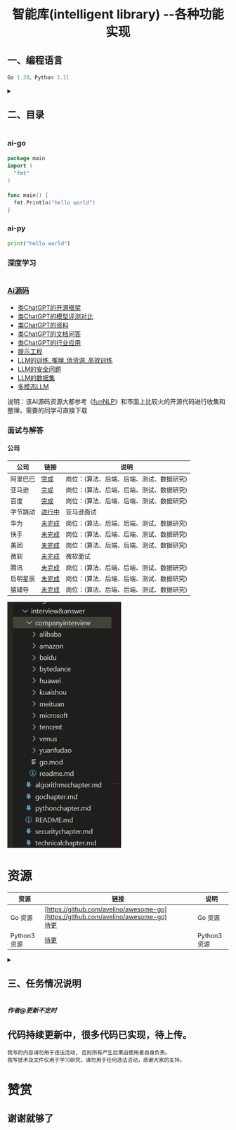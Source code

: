 <h1 align="center">智能库(intelligent library) --各种功能实现<br></h1>
<h2>一、编程语言</h2>

```go
Go 1.20、Python 3.11
```

<details>
<summary><h2>二、目录</h2></summary>

  - [ai-go](#ai-go)
    - [算法](#算法)
    - [深度学习](#Go深度学习)
      - 。。。。
    - [功能库](#功能库)
      - [数据库](#数据库)
      - [FTP](https://github.com/pzspsh/intelligentlibrary/tree/main/ai-go/functionlibrary/ftp)
      - [POP3](https://github.com/pzspsh/intelligentlibrary/tree/main/ai-go/functionlibrary/pop3)
      - [SSH](https://github.com/pzspsh/intelligentlibrary/tree/main/ai-go/functionlibrary/ssh)
      - [Telnet](https://github.com/pzspsh/intelligentlibrary/tree/main/ai-go/functionlibrary/telnet)
      - [VMware](https://github.com/pzspsh/intelligentlibrary/tree/main/ai-go/functionlibrary/vmware)
      - [SMB](https://github.com/pzspsh/intelligentlibrary/tree/main/ai-go/functionlibrary/smb)
      - [SMTP](https://github.com/pzspsh/intelligentlibrary/tree/main/ai-go/functionlibrary/smtp)
      - 。。。。
    - [Go书籍](#Go书籍)
      - 。。。。
    - [Go教程](#Go教程)
      - 。。。。
    - [网络安全开发](#Go网络安全开发)
      - 。。。。
    - [系统设计](#Go系统设计)
     - 。。。。
  - [ai-py](#ai-py)
    - [算法](#算法)
      - 。。。。
    - [深度学习](#py深度学习)
      - 。。。。
    - [Python3书籍](#Python3书籍)
      - 。。。。
    - [Python3教程](#Python3教程)
      - 。。。。
    - [网络安全开发](#py网络安全开发)
      - 。。。。
    - [系统设计](#py系统设计)
      - 。。。。
  - [深度学习](#深度学习)
  - [Ai源码](#Ai源码)
  - [面试与解答](#面试与解答)
    - [公司](#公司)
  - [资源](#资源)
  </details>



### ai-go
```go
package main
import (
  "fmt"
)

func main() {
  fmt.Println("hello world")
}
```

### ai-py
```python
print("hello world")
```

### 深度学习

```

```

### [Ai源码]()
* [类ChatGPT的开源框架](https://github.com/pzspsh/intelligentlibrary/tree/main/AI-Source-Code/%E7%B1%BBChatGPT%E7%9A%84%E5%BC%80%E6%BA%90%E6%A1%86%E6%9E%B6)
* [类ChatGPT的模型评测对比](https://github.com/pzspsh/intelligentlibrary/tree/main/AI-Source-Code/%E7%B1%BBChatGPT%E7%9A%84%E6%A8%A1%E5%9E%8B%E8%AF%84%E6%B5%8B%E5%AF%B9%E6%AF%94)
* [类ChatGPT的资料](https://github.com/pzspsh/intelligentlibrary/tree/main/AI-Source-Code/%E7%B1%BBChatGPT%E7%9A%84%E8%B5%84%E6%96%99)
* [类ChatGPT的文档问答](https://github.com/pzspsh/intelligentlibrary/tree/main/AI-Source-Code/%E7%B1%BBChatGPT%E7%9A%84%E6%96%87%E6%A1%A3%E9%97%AE%E7%AD%94)
* [类ChatGPT的行业应用](https://github.com/pzspsh/intelligentlibrary/tree/main/AI-Source-Code/%E7%B1%BBChatGPT%E7%9A%84%E8%A1%8C%E4%B8%9A%E5%BA%94%E7%94%A8)
* [提示工程](https://github.com/pzspsh/intelligentlibrary/tree/main/AI-Source-Code/%E6%8F%90%E7%A4%BA%E5%B7%A5%E7%A8%8B)
* [LLM的训练_推理_低资源_高效训练](https://github.com/pzspsh/intelligentlibrary/tree/main/AI-Source-Code/LLM%E7%9A%84%E8%AE%AD%E7%BB%83_%E6%8E%A8%E7%90%86_%E4%BD%8E%E8%B5%84%E6%BA%90_%E9%AB%98%E6%95%88%E8%AE%AD%E7%BB%83)
* [LLM的安全问题](https://github.com/pzspsh/intelligentlibrary/tree/main/AI-Source-Code/LLM%E7%9A%84%E5%AE%89%E5%85%A8%E9%97%AE%E9%A2%98)
* [LLM的数据集](https://github.com/pzspsh/intelligentlibrary/tree/main/AI-Source-Code/LLM%E7%9A%84%E6%95%B0%E6%8D%AE%E9%9B%86)
* [多模态LLM](https://github.com/pzspsh/intelligentlibrary/tree/main/AI-Source-Code/%E5%A4%9A%E6%A8%A1%E6%80%81LLM)

说明：该AI源码资源大都参考《[funNLP](https://github.com/fighting41love/funNLP)》和市面上比较火的开源代码进行收集和整理，需要的同学可直接下载


### 面试与解答
#### 公司
|公司|链接|说明|
|---|---|---|
|阿里巴巴|[完成](https://github.com/pzspsh/intelligentlibrary/tree/main/interview%26answer/companyinterview/alibaba)|岗位：(算法、后端、后端、测试、数据研究)|
|亚马逊|[完成](https://github.com/pzspsh/intelligentlibrary/tree/main/interview%26answer/companyinterview/amazon)|岗位：(算法、后端、后端、测试、数据研究)|
|百度|[完成](https://github.com/pzspsh/intelligentlibrary/tree/main/interview%26answer/companyinterview/baidu)|岗位：(算法、后端、后端、测试、数据研究)|
|字节跳动|[进行中](https://github.com/pzspsh/intelligentlibrary/tree/main/interview%26answer/companyinterview/bytedance)|亚马逊面试|
|华为|[未完成](https://github.com/pzspsh/intelligentlibrary/tree/main/interview%26answer/companyinterview/huawei)|岗位：(算法、后端、后端、测试、数据研究)|
|快手|[未完成](https://github.com/pzspsh/intelligentlibrary/tree/main/interview%26answer/companyinterview/kuaishou)|岗位：(算法、后端、后端、测试、数据研究)|
|美团|[未完成](https://github.com/pzspsh/intelligentlibrary/tree/main/interview%26answer/companyinterview/meituan)|岗位：(算法、后端、后端、测试、数据研究)|
|微软|[未完成](https://github.com/pzspsh/intelligentlibrary/tree/main/interview%26answer/companyinterview/microsoft)|微软面试|
|腾讯|[未完成](https://github.com/pzspsh/intelligentlibrary/tree/main/interview%26answer/companyinterview/tencent)|岗位：(算法、后端、后端、测试、数据研究)|
|启明星辰|[未完成](https://github.com/pzspsh/intelligentlibrary/tree/main/interview%26answer/companyinterview/venus)|岗位：(算法、后端、后端、测试、数据研究)|
|猿辅导|[未完成](https://github.com/pzspsh/intelligentlibrary/tree/main/interview%26answer/companyinterview/yuanfudao)|岗位：(算法、后端、后端、测试、数据研究)|

![img](https://github.com/pzspsh/intelligentlibrary/blob/main/images/companyinterview.png)

# 资源
|资源|链接|说明|
|---|---|---|
|Go 资源|   [https://github.com/avelino/awesome-go](https://github.com/avelino/awesome-go)<br> [待更]()     |Go 资源|
|Python3 资源|   [待更]()    |Python3 资源|

<details>
<summary><h2>三、任务情况说明</h2></summary>

|任务    |    情况  |说明|链接|
|--------|---------|--|--|
|算法    |部分完成  |--|--|
|深度学习 |未完成   |--|--|
|Go教程  |整理中    |--|--|
|Python3教程  |整理中   |--|--|
|面试&解答|部分完成 |--|--|
|总结     |--      |--|--|
</details>

##### 作者@更新不定时
## 代码持续更新中，很多代码已实现，待上传。
```
我写的内容请勿用于违法活动, 否则所有产生后果由使用者自身负责。
我写技术及文件仅用于学习研究，请勿用于任何违法活动，感谢大家的支持。
```
# 赞赏
## 谢谢就够了